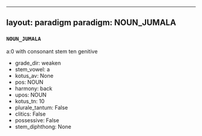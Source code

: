 
---
layout: paradigm
paradigm: NOUN_JUMALA
---
### ` NOUN_JUMALA `

a:0 with consonant stem ten genitive
* grade_dir: weaken
* stem_vowel: a
* kotus_av: None
* pos: NOUN
* harmony: back
* upos: NOUN
* kotus_tn: 10
* plurale_tantum: False
* clitics: False
* possessive: False
* stem_diphthong: None
